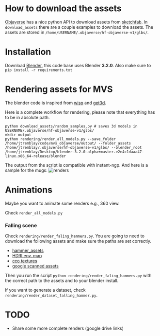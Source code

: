 # How to download the assets 
[Objaverse](https://objaverse.allenai.org/#explore) has a nice python API to download assets from [sketchfab](https://sketchfab.com/). 
In `download_assets` there are a couple examples to download the assets. The assets are stored in `/home/USERNAME/.objaverse/hf-objaverse-v1/glbs/`. 

# Installation
Download [Blender](https://www.blender.org/), this code base uses Blender **3.2.0**. 
Also make sure to `pip install -r requirements.txt`

# Rendering assets for MVS 
The blender code is inspired from [wisp](https://drive.google.com/drive/folders/1Via1TOsnG-3mUkkGteEoRJdEYJEx3wgf) and [get3d](https://github.com/nv-tlabs/GET3D/tree/master/render_shapenet_data).


Here is a complete workflow for rendering, please note that everything has to be in absolute path. 
```
python download_assets/random_samples.py # saves 3d models in USERNAME/.objaverse/hf-objaverse-v1/glbs/
mkdir output
python rendering/render_all_models.py --save_folder /home/jtremblay/code/mvs_objaverse/output/ --folder_assets /home/jtremblay/.objaverse/hf-objaverse-v1/glbs/ --blender_root /home/jtremblay/Desktop/blender-3.2.0-alpha+master.e2e4c1daaa47-linux.x86_64-release/blender
```

The output from the script is compatible with instant-ngp. And here is a sample for the mugs: 
![renders](https://i.imgur.com/CcdGXJL.jpg)


# Animations 
Maybe you want to animate some renders e.g., 360 view. 

Check `render_all_models.py`

### Falling scene 

Check `rendering/render_faling_hammers.py`. You are going to need to download the following assets and make sure the paths are set correctly. 
- [hammer_assets](https://drive.google.com/drive/folders/1eZnGriYr2e8vmUfowo00Uc3VF0OTVXtk?usp=share_link)
- [HDRI env. map](https://drive.google.com/file/d/1lp36MgTlS4OFaH0vdsTFhyGFJpQDY2YX/view?usp=share_link)
- [cco textures](https://drive.google.com/file/d/1GWpRqSn_GKn0fwfEHFpQctfEo51KiqbY/view?usp=share_link)
- [google scanned assets](https://drive.google.com/drive/folders/1i-4NzkhNY2gfMXb--yAePPFzg1RMoa-I?usp=share_link)

Then you run the script `python rendering/render_faling_hammers.py` with the correct path to the assets and to your blender install. 

If you want to generate a dataset, check `rendering/render_dataset_falling_hammer.py`.

# TODO 
- Share some more complete renders (google drive links) 
